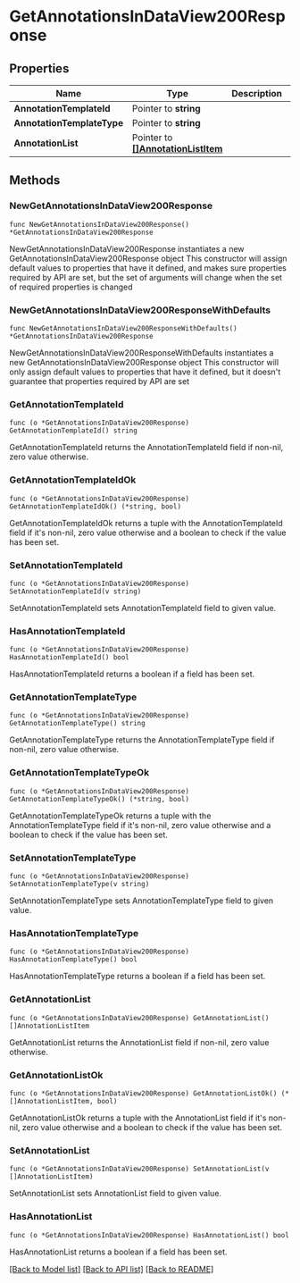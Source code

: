 # GetAnnotationsInDataView200Response

## Properties

Name | Type | Description | Notes
------------ | ------------- | ------------- | -------------
**AnnotationTemplateId** | Pointer to **string** |  | [optional] 
**AnnotationTemplateType** | Pointer to **string** |  | [optional] 
**AnnotationList** | Pointer to [**[]AnnotationListItem**](AnnotationListItem.md) |  | [optional] 

## Methods

### NewGetAnnotationsInDataView200Response

`func NewGetAnnotationsInDataView200Response() *GetAnnotationsInDataView200Response`

NewGetAnnotationsInDataView200Response instantiates a new GetAnnotationsInDataView200Response object
This constructor will assign default values to properties that have it defined,
and makes sure properties required by API are set, but the set of arguments
will change when the set of required properties is changed

### NewGetAnnotationsInDataView200ResponseWithDefaults

`func NewGetAnnotationsInDataView200ResponseWithDefaults() *GetAnnotationsInDataView200Response`

NewGetAnnotationsInDataView200ResponseWithDefaults instantiates a new GetAnnotationsInDataView200Response object
This constructor will only assign default values to properties that have it defined,
but it doesn't guarantee that properties required by API are set

### GetAnnotationTemplateId

`func (o *GetAnnotationsInDataView200Response) GetAnnotationTemplateId() string`

GetAnnotationTemplateId returns the AnnotationTemplateId field if non-nil, zero value otherwise.

### GetAnnotationTemplateIdOk

`func (o *GetAnnotationsInDataView200Response) GetAnnotationTemplateIdOk() (*string, bool)`

GetAnnotationTemplateIdOk returns a tuple with the AnnotationTemplateId field if it's non-nil, zero value otherwise
and a boolean to check if the value has been set.

### SetAnnotationTemplateId

`func (o *GetAnnotationsInDataView200Response) SetAnnotationTemplateId(v string)`

SetAnnotationTemplateId sets AnnotationTemplateId field to given value.

### HasAnnotationTemplateId

`func (o *GetAnnotationsInDataView200Response) HasAnnotationTemplateId() bool`

HasAnnotationTemplateId returns a boolean if a field has been set.

### GetAnnotationTemplateType

`func (o *GetAnnotationsInDataView200Response) GetAnnotationTemplateType() string`

GetAnnotationTemplateType returns the AnnotationTemplateType field if non-nil, zero value otherwise.

### GetAnnotationTemplateTypeOk

`func (o *GetAnnotationsInDataView200Response) GetAnnotationTemplateTypeOk() (*string, bool)`

GetAnnotationTemplateTypeOk returns a tuple with the AnnotationTemplateType field if it's non-nil, zero value otherwise
and a boolean to check if the value has been set.

### SetAnnotationTemplateType

`func (o *GetAnnotationsInDataView200Response) SetAnnotationTemplateType(v string)`

SetAnnotationTemplateType sets AnnotationTemplateType field to given value.

### HasAnnotationTemplateType

`func (o *GetAnnotationsInDataView200Response) HasAnnotationTemplateType() bool`

HasAnnotationTemplateType returns a boolean if a field has been set.

### GetAnnotationList

`func (o *GetAnnotationsInDataView200Response) GetAnnotationList() []AnnotationListItem`

GetAnnotationList returns the AnnotationList field if non-nil, zero value otherwise.

### GetAnnotationListOk

`func (o *GetAnnotationsInDataView200Response) GetAnnotationListOk() (*[]AnnotationListItem, bool)`

GetAnnotationListOk returns a tuple with the AnnotationList field if it's non-nil, zero value otherwise
and a boolean to check if the value has been set.

### SetAnnotationList

`func (o *GetAnnotationsInDataView200Response) SetAnnotationList(v []AnnotationListItem)`

SetAnnotationList sets AnnotationList field to given value.

### HasAnnotationList

`func (o *GetAnnotationsInDataView200Response) HasAnnotationList() bool`

HasAnnotationList returns a boolean if a field has been set.


[[Back to Model list]](../README.md#documentation-for-models) [[Back to API list]](../README.md#documentation-for-api-endpoints) [[Back to README]](../README.md)


